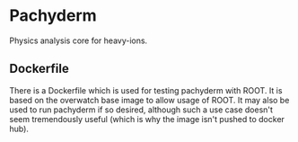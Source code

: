# Pachyderm

Physics analysis core for heavy-ions.

## Dockerfile

There is a Dockerfile which is used for testing pachyderm with ROOT. It is based on the overwatch base image
to allow usage of ROOT. It may also be used to run pachyderm if so desired, although such a use case doesn't
seem tremendously useful (which is why the image isn't pushed to docker hub).
